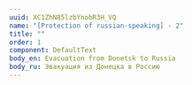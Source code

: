 ```yaml
---
uuid: XC1ZhN85lzbYnobR3H_VQ
name: "[Protection of russian-speaking] - 2"
title: ""
order: 1
component: DefaultText
body_en: Evacuation from Donetsk to Russia
body_ru: Эвакуация из Донецка в Россию
---
```

